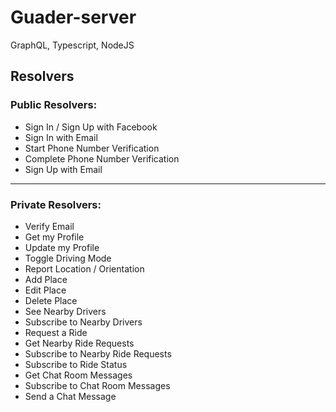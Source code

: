 # Guader-server

GraphQL, Typescript, NodeJS

## Resolvers

### Public Resolvers:

- Sign In / Sign Up with Facebook
- Sign In with Email
- Start Phone Number Verification
- Complete Phone Number Verification
- Sign Up with Email

---

### Private Resolvers:

- Verify Email
- Get my Profile
- Update my Profile
- Toggle Driving Mode
- Report Location / Orientation
- Add Place
- Edit Place
- Delete Place
- See Nearby Drivers
- Subscribe to Nearby Drivers
- Request a Ride
- Get Nearby Ride Requests
- Subscribe to Nearby Ride Requests
- Subscribe to Ride Status
- Get Chat Room Messages
- Subscribe to Chat Room Messages
- Send a Chat Message